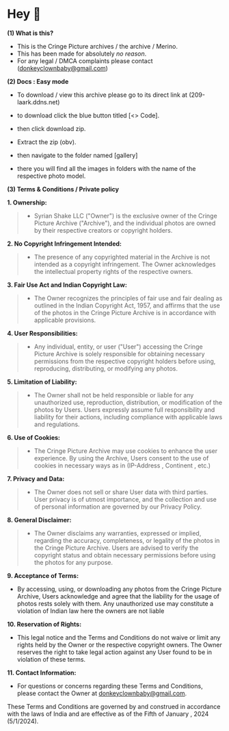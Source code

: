 # **Hey 👋**

**(1) What is this?**

 - This is the Cringe Picture archives / the archive / Merino.
 - This has been made for absolutely *no reason*.
 - For any legal / DMCA complaints please contact         (donkeyclownbaby@gmail.com)

 **(2) Docs : Easy mode**  


 - To download / view this archive please go to its direct link at (209-laark.ddns.net)

 - to download click the blue button titled [<> Code].
 - then click download zip.
 - Extract the zip (obv).
 - then navigate to the folder named [gallery]
 - there you will find all the images in folders with the name of the respective  photo model.

 **(3) Terms & Conditions / Private policy**


   **1. Ownership:**

>-   Syrian Shake LLC ("Owner") is the exclusive owner of the Cringe Picture Archive ("Archive"), and the individual photos are owned by their respective creators or copyright holders.

**2. No Copyright Infringement Intended:**

>-   The presence of any copyrighted material in the Archive is not intended as a copyright infringement. The Owner acknowledges the intellectual property rights of the respective owners.

**3. Fair Use Act and Indian Copyright Law:**

>-   The Owner recognizes the principles of fair use and fair dealing as outlined in the Indian Copyright Act, 1957, and affirms that the use of the photos in the Cringe Picture Archive is in accordance with applicable provisions.

**4. User Responsibilities:**

>-   Any individual, entity, or user ("User") accessing the Cringe Picture Archive is solely responsible for obtaining necessary permissions from the respective copyright holders before using, reproducing, distributing, or modifying any photos.

**5. Limitation of Liability:**

>-   The Owner shall not be held responsible or liable for any unauthorized use, reproduction, distribution, or modification of the photos by Users. Users expressly assume full responsibility and liability for their actions, including compliance with applicable laws and regulations.

**6. Use of Cookies:**

>-   The Cringe Picture Archive may use cookies to enhance the user experience. By using the Archive, Users consent to the use of cookies in necessary ways as in (IP-Address , Continent , etc.)

**7. Privacy and Data:**

>-   The Owner does not sell or share User data with third parties. User privacy is of utmost importance, and the collection and use of personal information are governed by our Privacy Policy.

**8. General Disclaimer:**

>-   The Owner disclaims any warranties, expressed or implied, regarding the accuracy, completeness, or legality of the photos in the Cringe Picture Archive. Users are advised to verify the copyright status and obtain necessary permissions before using the photos for any purpose.

**9. Acceptance of Terms:**

-   By accessing, using, or downloading any photos from the Cringe Picture Archive, Users acknowledge and agree that the liability for the usage of photos rests solely with them. Any unauthorized use may constitute a violation of Indian law here the owners are not liable

**10. Reservation of Rights:**

-   This legal notice and the Terms and Conditions do not waive or limit any rights held by the Owner or the respective copyright owners. The Owner reserves the right to take legal action against any User found to be in violation of these terms.

**11. Contact Information:**

-   For questions or concerns regarding these Terms and Conditions, please contact the Owner at donkeyclownbaby@gmail.com.

These Terms and Conditions are governed by and construed in accordance with the laws of India and are effective as of the Fifth of January , 2024 (5/1/2024).
